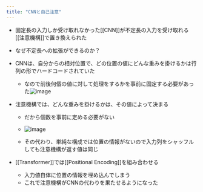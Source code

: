 ```yaml
---
title: "CNNと自己注意"
---
```


- 固定長の入力しか受け取れなかった[[CNN]]が不定長の入力を受け取れる[[注意機構]]で置き換えられた
- なぜ不定長への拡張ができるのか？
- CNNは、自分からの相対位置で、どの位置の値にどんな重みを掛けるかは行列の形でハードコードされていた
    - なので前後何個の値に対して処理をするかを事前に固定する必要があった![image](https://gyazo.com/adfdef7c11d9c8c05bb40d3be79eefbd/thumb/1000)

- 注意機構では、どんな重みを掛けるかは、その値によって決まる
    - だから個数を事前に定める必要がない
    - ![image](https://gyazo.com/1902ffd4c16d50ff825b1b2573fdc97e/thumb/1000)

    - その代わり、単純な構成では位置の情報がないので入力列をシャッフルしても注意機構が返す値は同じ

- [[Transformer]]では[[Positional Encoding]]を組み合わせる
    - 入力値自体に位置の情報を埋め込んでしまう
    - これで注意機構がCNNの代わりを果たせるようになった
